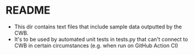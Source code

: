 # README

- This dir contains text files that include sample data outputted by the CWB.
- It's to be used by automated unit tests in tests.py that can't connect to CWB in certain circumstances (e.g. when run on GitHub Action CI)
